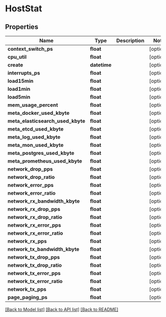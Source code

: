 # HostStat

## Properties
Name | Type | Description | Notes
------------ | ------------- | ------------- | -------------
**context_switch_ps** | **float** |  | [optional] 
**cpu_util** | **float** |  | [optional] 
**create** | **datetime** |  | [optional] 
**interrupts_ps** | **float** |  | [optional] 
**load15min** | **float** |  | [optional] 
**load1min** | **float** |  | [optional] 
**load5min** | **float** |  | [optional] 
**mem_usage_percent** | **float** |  | [optional] 
**meta_docker_used_kbyte** | **float** |  | [optional] 
**meta_elasticsearch_used_kbyte** | **float** |  | [optional] 
**meta_etcd_used_kbyte** | **float** |  | [optional] 
**meta_log_used_kbyte** | **float** |  | [optional] 
**meta_mon_used_kbyte** | **float** |  | [optional] 
**meta_postgres_used_kbyte** | **float** |  | [optional] 
**meta_prometheus_used_kbyte** | **float** |  | [optional] 
**network_drop_pps** | **float** |  | [optional] 
**network_drop_ratio** | **float** |  | [optional] 
**network_error_pps** | **float** |  | [optional] 
**network_error_ratio** | **float** |  | [optional] 
**network_rx_bandwidth_kbyte** | **float** |  | [optional] 
**network_rx_drop_pps** | **float** |  | [optional] 
**network_rx_drop_ratio** | **float** |  | [optional] 
**network_rx_error_pps** | **float** |  | [optional] 
**network_rx_error_ratio** | **float** |  | [optional] 
**network_rx_pps** | **float** |  | [optional] 
**network_tx_bandwidth_kbyte** | **float** |  | [optional] 
**network_tx_drop_pps** | **float** |  | [optional] 
**network_tx_drop_ratio** | **float** |  | [optional] 
**network_tx_error_pps** | **float** |  | [optional] 
**network_tx_error_ratio** | **float** |  | [optional] 
**network_tx_pps** | **float** |  | [optional] 
**page_paging_ps** | **float** |  | [optional] 

[[Back to Model list]](../README.md#documentation-for-models) [[Back to API list]](../README.md#documentation-for-api-endpoints) [[Back to README]](../README.md)


